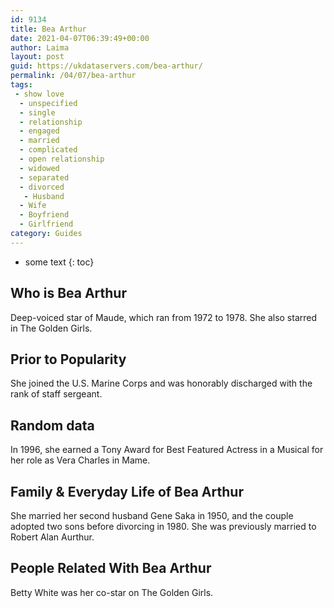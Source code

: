 ```yaml
---
id: 9134
title: Bea Arthur
date: 2021-04-07T06:39:49+00:00
author: Laima
layout: post
guid: https://ukdataservers.com/bea-arthur/
permalink: /04/07/bea-arthur
tags:
 - show love
  - unspecified
  - single
  - relationship
  - engaged
  - married
  - complicated
  - open relationship
  - widowed
  - separated
  - divorced
   - Husband
  - Wife
  - Boyfriend
  - Girlfriend
category: Guides
---
```


* some text
{: toc}


## Who is Bea Arthur
                  
                  
                  
Deep-voiced star of Maude, which ran from 1972 to 1978. She also starred in The Golden Girls. 
                  
              
            
              
            
                
                
                
## Prior to Popularity
                  
                  
                  
She joined the U.S. Marine Corps and was honorably discharged with the rank of staff sergeant.
                  
              
            
              
            
                
                
                
## Random data
                  
                  
                  
In 1996, she earned a Tony Award for Best Featured Actress in a Musical for her role as Vera Charles in Mame.
                  
              
            
              
            
                
                
                
## Family & Everyday Life of Bea Arthur
                  
                  
                  
She married her second husband Gene Saka in 1950, and the couple adopted two sons before divorcing in 1980. She was previously married to Robert Alan Aurthur.
                  
              
            
              
            
                
                
                
## People Related With Bea Arthur
                  
                  
                  
Betty White was her co-star on The Golden Girls.
                  
              
            
              
            
                
              
            
              
              
            
            
              
            
          
          
          